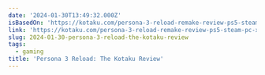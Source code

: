 ```yaml
---
date: '2024-01-30T13:49:32.000Z'
isBasedOn: 'https://kotaku.com/persona-3-reload-remake-review-ps5-steam-pc-xbox-1851201927'
link: 'https://kotaku.com/persona-3-reload-remake-review-ps5-steam-pc-xbox-1851201927'
slug: 2024-01-30-persona-3-reload-the-kotaku-review
tags:
  - gaming
title: 'Persona 3 Reload: The Kotaku Review'
---
```


